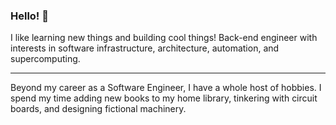 
### Hello! 👋

I like learning new things and building cool things! Back-end engineer with interests in software infrastructure, architecture, automation, and supercomputing.

------------------

Beyond my career as a Software Engineer, I have a whole host of hobbies. I spend my time adding new books to my home library, tinkering with circuit boards, and designing fictional machinery. 



